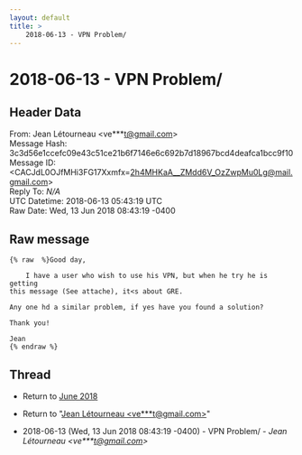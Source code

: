 ```yaml
---
layout: default
title: >
    2018-06-13 - VPN Problem/
---
```


# 2018-06-13 - VPN Problem/

## Header Data

From: Jean Létourneau \<ve***t@gmail.com\><br>
Message Hash: 3c3d56e1ccefc09e43c51ce21b6f7146e6c692b7d18967bcd4deafca1bcc9f10<br>
Message ID: \<CACJdL0OJfMHi3FG17Xxmfx=2h4MHKaA__ZMdd6V_OzZwpMu0Lg@mail.gmail.com\><br>
Reply To: _N/A_<br>
UTC Datetime: 2018-06-13 05:43:19 UTC<br>
Raw Date: Wed, 13 Jun 2018 08:43:19 -0400<br>

## Raw message

```
{% raw  %}​Good day,

    I have a user who wish to use his VPN, but when he try he is getting
this message (See attache), it<s about GRE.

Any one hd a similar problem, if yes have you found a solution?

Thank you!​

​Jean​
{% endraw %}
```

## Thread

+ Return to [June 2018](/archive/2018/06)

+ Return to "[Jean Létourneau <ve***t<span>@</span>gmail.com>](/authors/ve___t_at_gmail_com)"

+ 2018-06-13 (Wed, 13 Jun 2018 08:43:19 -0400) - VPN Problem/ - _Jean Létourneau \<ve***t@gmail.com\>_

